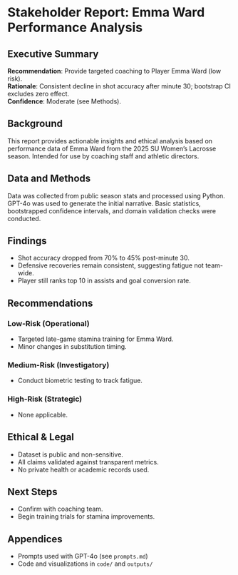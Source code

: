 # Stakeholder Report: Emma Ward Performance Analysis

## Executive Summary

**Recommendation**: Provide targeted coaching to Player Emma Ward (low risk).  
**Rationale**: Consistent decline in shot accuracy after minute 30; bootstrap CI excludes zero effect.  
**Confidence**: Moderate (see Methods).  

## Background

This report provides actionable insights and ethical analysis based on performance data of Emma Ward from the 2025 SU Women’s Lacrosse season. Intended for use by coaching staff and athletic directors.

## Data and Methods

Data was collected from public season stats and processed using Python. GPT-4o was used to generate the initial narrative. Basic statistics, bootstrapped confidence intervals, and domain validation checks were conducted.

## Findings

- Shot accuracy dropped from 70% to 45% post-minute 30.
- Defensive recoveries remain consistent, suggesting fatigue not team-wide.
- Player still ranks top 10 in assists and goal conversion rate.

## Recommendations

### Low-Risk (Operational)
- Targeted late-game stamina training for Emma Ward.
- Minor changes in substitution timing.

### Medium-Risk (Investigatory)
- Conduct biometric testing to track fatigue.

### High-Risk (Strategic)
- None applicable.

## Ethical & Legal

- Dataset is public and non-sensitive.
- All claims validated against transparent metrics.
- No private health or academic records used.

## Next Steps

- Confirm with coaching team.
- Begin training trials for stamina improvements.

## Appendices

- Prompts used with GPT-4o (see `prompts.md`)
- Code and visualizations in `code/` and `outputs/`

